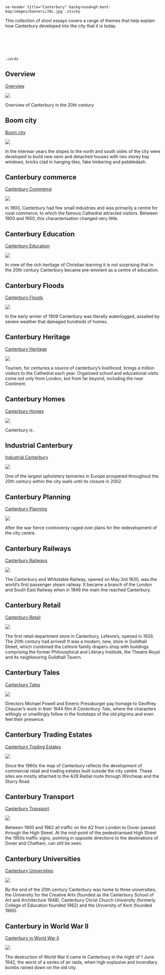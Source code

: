 `ve-header title="Canterbury" background=gh:kent-map/images/banners/20c.jpg .sticky`

This collection of short essays covers a range of themes that help explain how Canterbury developed into the city that it is today.

# &nbsp; 
`.cards`

## Overview

[Overview](/canterbury/20c-canterbury-overview)

![](https://iiif.juncture-digital.org/thumbnail?url=https://upload.wikimedia.org/wikipedia/commons/1/1f/Westgate_Gardens%2C_Canterbury%2C_Kent.jpg)

Overview of Canterbury in the 20th century

## Boom city

[Boom city](/canterbury/20c-canterbury-boom-city)

![](https://iiif.juncture-digital.org/thumbnail?url=https://raw.githubusercontent.com/kent-map/kent/main/canterbury/images/xxx.JPG)

In the interwar years the slopes to the north and south sides of the city were developed to build new semi and detached houses with two storey bay windows, bricks clad in hanging tiles, fake timbering and pebbledash. 

## Canterbury commerce

[Canterbury Commerce](/canterbury/20c-canterbury-commerce)

![](https://iiif.juncture-digital.org/thumbnail?url=https://raw.githubusercontent.com/kent-map/kent/main/canterbury/images/xxx.JPG)

In 1900, Canterbury had few small industries and was primarily a centre for rural commerce, to which the famous Cathedral attracted visitors. Between 1900 and 1950, this characterisation changed very little.

## Canterbury Education

[Canterbury Education](/canterbury/20c-canterbury-education)

![](https://iiif.juncture-digital.org/thumbnail?url=https://raw.githubusercontent.com/kent-map/kent/main/canterbury/images/xxx.JPG)

In view of the rich heritage of Christian learning it is not surprising that in the 20th century Canterbury became pre-eminent as a centre of education.

## Canterbury Floods

[Canterbury Floods](/canterbury/20c-canterbury-floods)

![](https://iiif.juncture-digital.org/thumbnail?url=https://raw.githubusercontent.com/kent-map/kent/main/canterbury/images/xxx.JPG)

In the early winter of 1909 Canterbury was literally waterlogged, assailed by severe weather that damaged hundreds of homes.

## Canterbury Heritage

[Canterbury Heritage](/canterbury/20c-canterbury-heritage)

![](https://iiif.juncture-digital.org/thumbnail?url=https://upload.wikimedia.org/wikipedia/commons/7/75/Canterbury_Cathedral_08.JPG)

Tourism, for centuries a source of canterbury’s livelihood, brings a million visitors to the Cathedral each year. Organised school and educational visits come not only from London, but from far beyond, including the near Continent. 

## Canterbury Homes

[Canterbury Homes](/canterbury/20c-canterbury-homes)

![](https://iiif.juncture-digital.org/thumbnail?url=https://raw.githubusercontent.com/kent-map/kent/main/canterbury/images/xxx.JPG)

Canterbury is .

## Industrial Canterbury

[Industrial Canterbury](/canterbury/20c-canterbury-industry)

![](https://iiif.juncture-digital.org/thumbnail?url=https://raw.githubusercontent.com/kent-map/kent/main/canterbury/images/xxx.JPG)

One of the largest upholstery tanneries in Europe prospered throughout the 20th century within the city walls until its closure in 2002. 

## Canterbury Planning

[Canterbury Planning](/canterbury/20c-canterbury-planning)

![](https://iiif.juncture-digital.org/thumbnail?url=https://raw.githubusercontent.com/kent-map/kent/main/canterbury/images/xxx.JPG)

After the war fierce controversy raged over plans for the redevelopment of the city centre.

## Canterbury Railways

[Canterbury Railways](/canterbury/20c-canterbury-railways)

![](https://iiif.juncture-digital.org/thumbnail?url=https://raw.githubusercontent.com/kent-map/kent/main/canterbury/images/xxx.JPG)

The Canterbury and Whitstable Railway, opened on May 3rd 1830, was the world’s first passenger steam railway. It became a branch of the London and South East Railway when in 1846 the main line reached Canterbury.

## Canterbury Retail

[Canterbury Retail](/canterbury/20c-canterbury-retail-store/)

![](https://iiif.juncture-digital.org/thumbnail?url=https://raw.githubusercontent.com/kent-map/kent/main/canterbury/images/xxx.JPG)

The first retail department store in Canterbury, Lefevre’s, opened in 1926. The 20th century had arrived! It was a modern, new, store in Guildhall Street, which combined the Lefevre family drapers shop with buildings comprising the former Philosophical and Literary Institute, the Theatre Royal and its neighbouring Guildhall Tavern.

## Canterbury Tales

[Canterbury Tales](/canterbury/20c-canterbury-tales-film)

![](https://iiif.juncture-digital.org/thumbnail?url=https://upload.wikimedia.org/wikipedia/commons/7/7c/ChaucerPortraitEllesmereMs.jpg)

Directors Michael Powell and Emeric Pressburger pay homage to Geoffrey Chaucer’s work in their 1944 film _A Canterbury Tale_, where the characters willingly or unwillingly follow in the footsteps of the old pilgrims and even feel their presence. 

## Canterbury Trading Estates

[Canterbury Trading Estates](/canterbury/20c-canterbury-trading)

![](https://iiif.juncture-digital.org/thumbnail?url=https://stor.artstor.org/stor/5dd13fa2-03ce-46d5-bd42-34901758643d)

Since the 1960s the map of Canterbury reflects the development of commercial retail and trading estates built outside the city centre. These sites are mostly attached to the A28 Radial route through 
Wincheap and the Sturry Road.

## Canterbury Transport

[Canterbury Transport](/canterbury/20c-canterbury-transport)

![](https://iiif.juncture-digital.org/thumbnail?url=https://stor.artstor.org/stor/777a2135-2830-4e77-8eb7-e763486ccb39)

Between 1900 and 1962 all traffic on the A2 from London to Dover passed through the High Street. At the mid-point of the pedestrianised High Street the 1950s traffic signs, pointing in opposite directions to the destinations of Dover and Chatham, can still be seen. 

## Canterbury Universities

[Canterbury Universities](/canterbury/20c-canterbury-universities)

![](https://iiif.juncture-digital.org/thumbnail?url=https://stor.artstor.org/stor/6680eb0e-67fe-4e0a-bd39-f2ab91fdaa61)

By the end of the 20th century Canterbury was home to three universities, the University for the Creative Arts (founded as the Canterbury School of Art and Architecture 1948), 
Canterbury Christ Church University (formerly College of Education founded 1962) and the University of Kent (founded 1965).

## Canterbury in World War II

[Canterbury in World War II](/canterbury/20c-canterbury-ww2)

![](https://iiif.juncture-digital.org/thumbnail?url=https://upload.wikimedia.org/wikipedia/commons/2/2d/Bomb_damage_Canterbury_1940.jpg)

The destruction of World War II came to Canterbury in the night of 1 June 1942, the worst of a series of air raids, when high explosive and incendiary bombs rained down on the old city.
